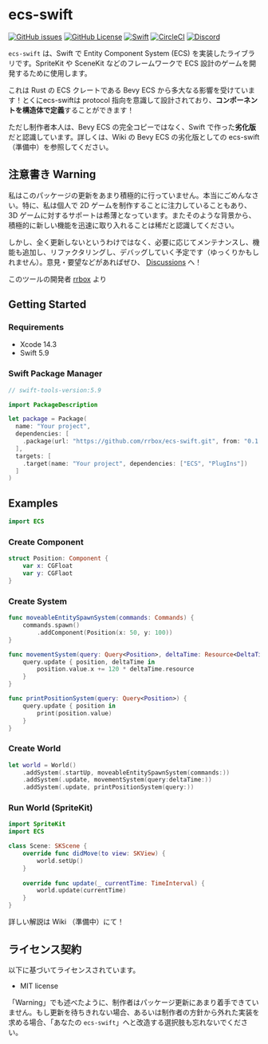 # ecs-swift

[![GitHub issues](https://img.shields.io/github/issues/rrbox/ecs-swift)](https://github.com/rrbox/ecs-swift/issues)
[![GitHub License](https://img.shields.io/github/license/rrbox/ecs-swift)](https://github.com/rrbox/ecs-swift/blob/main/LICENSE)
[![Swift](https://github.com/rrbox/ecs-swift/actions/workflows/swift.yml/badge.svg?branch=release%2Flatest)](https://github.com/rrbox/ecs-swift/actions/workflows/swift.yml)
[![CircleCI](https://dl.circleci.com/status-badge/img/gh/rrbox/ecs-swift/tree/main.svg?style=svg)](https://dl.circleci.com/status-badge/redirect/gh/rrbox/ecs-swift/tree/main)
[![Discord](https://img.shields.io/discord/1292321583506915460?style=flat-square&logo=discord&logoColor=7885F2&label=discord)](https://discord.gg/pA6qkhJxYE)

`ecs-swift` は、Swift で Entity Component System (ECS) を実装したライブラリです。SpriteKit や SceneKit などのフレームワークで ECS 設計のゲームを開発するために使用します。

これは Rust の ECS クレートである Bevy ECS から多大なる影響を受けています！とくにecs-swiftは protocol 指向を意識して設計されており、**コンポーネントを構造体で定義**することができます！

ただし制作者本人は、Bevy ECS の完全コピーではなく、Swift で作った**劣化版**だと認識しています。詳しくは、Wiki の Bevy ECS の劣化版としての ecs-swift （準備中）を参照してください。

## 注意書き Warning

私はこのパッケージの更新をあまり積極的に行っていません。本当にごめんなさい。特に、私は個人で 2D ゲームを制作することに注力していることもあり、3D ゲームに対するサポートは希薄となっています。またそのような背景から、積極的に新しい機能を迅速に取り入れることは稀だと認識してください。

しかし、全く更新しないというわけではなく、必要に応じてメンテナンスし、機能も追加し、リファクタリングし、デバッグしていく予定です（ゆっくりかもしれません）。意見・要望などがあればぜひ、 [Discussions](https://github.com/rrbox/ecs-swift/discussions) へ！

このツールの開発者 [rrbox](https://github.com/rrbox) より

## Getting Started

### Requirements

- Xcode 14.3 
- Swift 5.9

### Swift Package Manager

```swift
// swift-tools-version:5.9

import PackageDescription

let package = Package(
  name: "Your project",
  dependencies: [
    .package(url: "https://github.com/rrbox/ecs-swift.git", from: "0.1.0")
  ],
  targets: [
    .target(name: "Your project", dependencies: ["ECS", "PlugIns"])
  ]
)
```

## Examples

```swift
import ECS
```

### Create Component

```swift
struct Position: Component {
    var x: CGFloat
    var y: CGFlaot
}
```

### Create System

```swift
func moveableEntitySpawnSystem(commands: Commands) {
    commands.spawn()
        .addComponent(Position(x: 50, y: 100))
}

func movementSystem(query: Query<Position>, deltaTime: Resource<DeltaTime>) {
    query.update { position, deltaTime in
        position.value.x += 120 * deltaTime.resource
    }
}

func printPositionSystem(query: Query<Position>) {
    query.update { position in
        print(position.value)
    }
}

```

### Create World

```swift
let world = World()
    .addSystem(.startUp, moveableEntitySpawnSystem(commands:))
    .addSystem(.update, movementSystem(query:deltaTime:))
    .addSystem(.update, printPositionSystem(query:))
```

### Run World (SpriteKit)

```swift
import SpriteKit
import ECS

class Scene: SKScene {
    override func didMove(to view: SKView) {
        world.setUp()
    }
    
    override func update(_ currentTime: TimeInterval) {
        world.update(currentTime)
    }
}
```

詳しい解説は Wiki （準備中）にて！

## ライセンス契約

以下に基づいてライセンスされています。

- MIT license

「Warning」でも述べたように、制作者はパッケージ更新にあまり着手できていません。もし更新を待ちきれない場合、あるいは制作者の方針から外れた実装を求める場合、「あなたの `ecs-swift`」へと改造する選択肢も忘れないでください。
